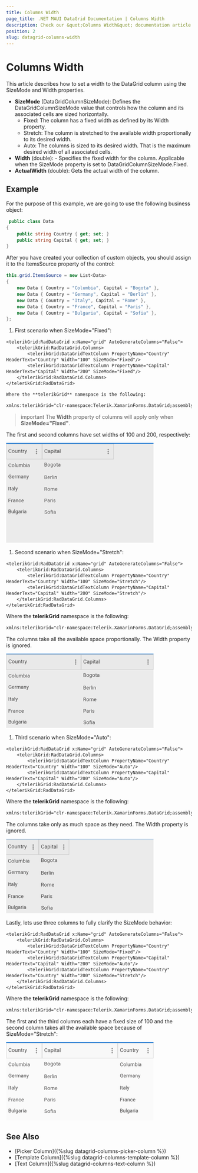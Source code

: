 ```yaml
---
title: Columns Width
page_title: .NET MAUI DataGrid Documentation | Columns Width
description: Check our &quot;Columns Width&quot; documentation article for Telerik DataGrid for .NET MAUI.
position: 2
slug: datagrid-columns-width
---
```


# Columns Width

This article describes how to set a width to the DataGrid column using the SizeMode and Width properties.

* **SizeMode** (DataGridColumnSizeMode): Defines the DataGridColumnSizeMode value that controls how the column and its associated cells are sized horizontally.
  * Fixed: The column has a fixed width as defined by its Width property.
  * Stretch: The column is stretched to the available width proportionally to its desired width.
  * Auto: The columns is sized to its desired width. That is the maximum desired width of all associated cells.
* **Width** (double): - Specifies the fixed width for the column. Applicable when the SizeMode property is set to DataGridColumnSizeMode.Fixed.
* **ActualWidth** (double): Gets the actual width of the column.

## Example

For the purpose of this example, we are going to use the following business object:

```C#
 public class Data
{
	public string Country { get; set; }
	public string Capital { get; set; }
}
```

After you have created your collection of custom objects, you should assign it to the ItemsSource property of the control:

```C#
this.grid.ItemsSource = new List<Data>
{
    new Data { Country = "Columbia", Capital = "Bogota" },
    new Data { Country = "Germany", Capital = "Berlin" },
    new Data { Country = "Italy", Capital = "Rome" },
    new Data { Country = "France", Capital = "Paris" },
    new Data { Country = "Bulgaria", Capital = "Sofia" },
};
```

1. First scenario when SizeMode="Fixed":

```XAML
<telerikGrid:RadDataGrid x:Name="grid" AutoGenerateColumns="False">
	<telerikGrid:RadDataGrid.Columns>
		<telerikGrid:DataGridTextColumn PropertyName="Country" HeaderText="Country" Width="100" SizeMode="Fixed"/>
		<telerikGrid:DataGridTextColumn PropertyName="Capital" HeaderText="Capital" Width="200" SizeMode="Fixed"/>
	</telerikGrid:RadDataGrid.Columns>
</telerikGrid:RadDataGrid>
```

	Where the **telerikGrid** namespace is the following:

```xml
xmlns:telerikGrid="clr-namespace:Telerik.XamarinForms.DataGrid;assembly=Telerik.XamarinForms.DataGrid"
```
	
>important The **Width** property of columns will apply only when **SizeMode="Fixed"**.

The first and second columns have set widths of 100 and 200, respectively:

![DataGrid SizeMode Property](../images/datagrid-columns-width-fixed.png)

1. Second scenario when SizeMode="Stretch":

```XAML
<telerikGrid:RadDataGrid x:Name="grid" AutoGenerateColumns="False">
	<telerikGrid:RadDataGrid.Columns>
		<telerikGrid:DataGridTextColumn PropertyName="Country" HeaderText="Country" Width="100" SizeMode="Stretch"/>
		<telerikGrid:DataGridTextColumn PropertyName="Capital" HeaderText="Capital" Width="200" SizeMode="Stretch"/>
	</telerikGrid:RadDataGrid.Columns>
</telerikGrid:RadDataGrid>
```

Where the **telerikGrid** namespace is the following:

```xml
xmlns:telerikGrid="clr-namespace:Telerik.XamarinForms.DataGrid;assembly=Telerik.XamarinForms.DataGrid"
```

The columns take all the available space proportionally. The Width property is ignored.

![DataGrid SizeMode Property](../images/datagrid-columns-width-stretch.png)

1. Third scenario when SizeMode="Auto":

```XAML
<telerikGrid:RadDataGrid x:Name="grid" AutoGenerateColumns="False">
	<telerikGrid:RadDataGrid.Columns>
		<telerikGrid:DataGridTextColumn PropertyName="Country" HeaderText="Country" Width="100" SizeMode="Auto"/>
		<telerikGrid:DataGridTextColumn PropertyName="Capital" HeaderText="Capital" Width="200" SizeMode="Auto"/>
	</telerikGrid:RadDataGrid.Columns>
</telerikGrid:RadDataGrid>
```

Where the **telerikGrid** namespace is the following:

```xml
xmlns:telerikGrid="clr-namespace:Telerik.XamarinForms.DataGrid;assembly=Telerik.XamarinForms.DataGrid"
```

The columns take only as much space as they need. The Width property is ignored.

![DataGrid SizeMode Property](../images/datagrid-columns-width-auto.png)

Lastly, lets use three columns to fully clarify the SizeMode behavior:

```XAML
<telerikGrid:RadDataGrid x:Name="grid" AutoGenerateColumns="False">
    <telerikGrid:RadDataGrid.Columns>
        <telerikGrid:DataGridTextColumn PropertyName="Country" HeaderText="Country" Width="100" SizeMode="Fixed"/>
        <telerikGrid:DataGridTextColumn PropertyName="Capital" HeaderText="Capital" Width="200" SizeMode="Auto"/>
        <telerikGrid:DataGridTextColumn PropertyName="Country" HeaderText="Country" Width="200" SizeMode="Stretch"/>
    </telerikGrid:RadDataGrid.Columns>
</telerikGrid:RadDataGrid>
```

Where the **telerikGrid** namespace is the following:

```xml
xmlns:telerikGrid="clr-namespace:Telerik.XamarinForms.DataGrid;assembly=Telerik.XamarinForms.DataGrid"
```

The first and the third columns each have a fixed size of 100 and the second column takes all the available space because of SizeMode="Stretch":

![DataGrid SizeMode Property](../images/datagrid-columns-width.png)

## See Also

- [Picker Column]({%slug datagrid-columns-picker-column %})
- [Template Column]({%slug datagrid-columns-template-column %})
- [Text Column]({%slug datagrid-columns-text-column %})
